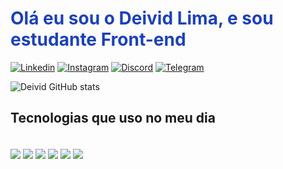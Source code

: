 
<h1 style="color: #1c41b8">Olá eu sou o Deivid Lima, e sou estudante Front-end </h1> 

[![Linkedin](	https://img.shields.io/badge/LinkedIn-0077B5?style=for-the-badge&logo=linkedin&logoColor=white)](www.linkedin.com/in/deivid-lima-24b338206)
[![Instagram](https://img.shields.io/badge/Instagram-E4405F?style=for-the-badge&logo=instagram&logoColor=white)](https://www.instagram.com/deividx_ofc/)
[![Discord](https://img.shields.io/badge/Discord-7289DA?style=for-the-badge&logo=discord&logoColor=white)](https://discord.gg/zCc4fQKX)
[![Telegram](https://img.shields.io/badge/Telegram-2CA5E0?style=for-the-badge&logo=telegram&logoColor=white)](https://t.me/DeividLima7)

![Deivid GitHub stats](https://github-readme-stats.vercel.app/api?username=DeividLima20&show_icons=true&theme=dark)

## Tecnologias que uso no meu dia

<div style="display: inline-block"><br/>
<img  align="center" alt"html5" src="https://img.shields.io/badge/HTML5-E34F26?style=for-the-badge&logo=html5&logoColor=white" />
<img  align="center" alt"css3" src="https://img.shields.io/badge/CSS3-1572B6?style=for-the-badge&logo=css3&logoColor=white" /> 
<img  align="center" alt"js" src="https://img.shields.io/badge/JavaScript-F7DF1E?style=for-the-badge&logo=javascript&logoColor=black" />
<img  align="center" alt"bootstrap" src="https://img.shields.io/badge/Bootstrap-563D7C?style=for-the-badge&logo=bootstrap&logoColor=white" />
<img  align="center" alt"jquery" src="https://img.shields.io/badge/jQuery-0769AD?style=for-the-badge&logo=jquery&logoColor=white" />
<img  align="center" alt"angular" src="https://img.shields.io/badge/Angular-DD0031?style=for-the-badge&logo=angular&logoColor=white" />
</div>


